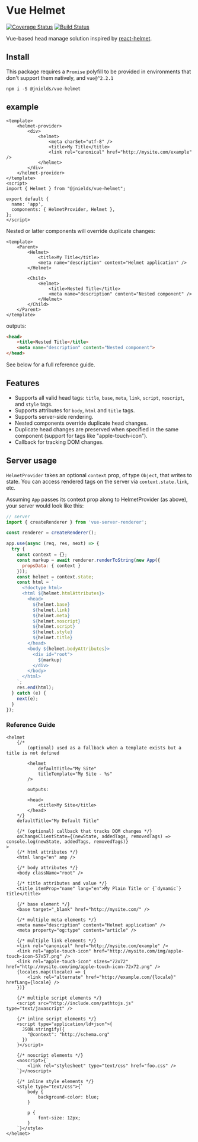 # Vue Helmet

[![Coverage Status](https://coveralls.io/repos/github/jnields/vue-helmet/badge.svg?branch=master)](https://coveralls.io/github/jnields/vue-helmet?branch=master)
[![Build Status](https://travis-ci.org/jnields/vue-helmet.svg?branch=master)](https://travis-ci.org/jnields/vue-helmet)

Vue-based head manage solution inspired by [react-helmet](https://github.com/nfl/react-helmet).

## Install

This package requires a `Promise` polyfill to be provided in environments that don't support them natively, and `vue@^2.2.1`

```
npm i -S @jnields/vue-helmet
```

## example
```vue
<template>
    <helmet-provider>
        <div>
            <helmet>
                <meta charSet="utf-8" />
                <title>My Title</title>
                <link rel="canonical" href="http://mysite.com/example" />
            </helmet>
        </div>
    </helmet-provider>
</template>
<script>
import { Helmet } from "@jnields/vue-helmet";

export default {
  name: 'app',
  components: { HelmetProvider, Helmet },
};
</script>
```

Nested or latter components will override duplicate changes:

```vue
<template>
    <Parent>
        <Helmet>
            <title>My Title</title>
            <meta name="description" content="Helmet application" />
        </Helmet>

        <Child>
            <Helmet>
                <title>Nested Title</title>
                <meta name="description" content="Nested component" />
            </Helmet>
        </Child>
    </Parent>
</template>
```

outputs:

```html
<head>
    <title>Nested Title</title>
    <meta name="description" content="Nested component">
</head>
```

See below for a full reference guide.

## Features
- Supports all valid head tags: `title`, `base`, `meta`, `link`, `script`, `noscript`, and `style` tags.
- Supports attributes for `body`, `html` and `title` tags.
- Supports server-side rendering.
- Nested components override duplicate head changes.
- Duplicate head changes are preserved when specified in the same component (support for tags like "apple-touch-icon").
- Callback for tracking DOM changes.

## Server usage

`HelmetProvider` takes an optional `context` prop, of type `Object`, that writes to state.
You can access rendered tags on the server via `context.state.link`, etc.

Assuming `App` passes its context prop along to HelmetProvider (as above), your server would look like this:

```js
// server
import { createRenderer } from 'vue-server-renderer';

const renderer = createRenderer();

app.use(async (req, res, next) => {
  try {
    const context = {};
    const markup = await renderer.renderToString(new App({
      propsData: { context }
    }));
    const helmet = context.state;
    const html = `
      <!doctype html>
      <html ${helmet.htmlAttributes}>
        <head>
          ${helmet.base}
          ${helmet.link}
          ${helmet.meta}
          ${helmet.noscript}
          ${helmet.script}
          ${helmet.style}
          ${helmet.title}
        </head>
        <body ${helmet.bodyAttributes}>
          <div id="root">
            ${markup}
          </div>
        </body>
      </html>
    `;
    res.end(html);
  } catch (e) {
    next(e);
  }
});
```

### Reference Guide

```vue
<helmet
    {/*
        (optional) used as a fallback when a template exists but a title is not defined

        <helmet
            defaultTitle="My Site"
            titleTemplate="My Site - %s"
        />

        outputs:

        <head>
            <title>My Site</title>
        </head>
    */}
    defaultTitle="My Default Title"

    {/* (optional) callback that tracks DOM changes */}
    onChangeClientState={(newState, addedTags, removedTags) => console.log(newState, addedTags, removedTags)}
>
    {/* html attributes */}
    <html lang="en" amp />

    {/* body attributes */}
    <body className="root" />

    {/* title attributes and value */}
    <title itemProp="name" lang="en">My Plain Title or {`dynamic`} title</title>

    {/* base element */}
    <base target="_blank" href="http://mysite.com/" />

    {/* multiple meta elements */}
    <meta name="description" content="Helmet application" />
    <meta property="og:type" content="article" />

    {/* multiple link elements */}
    <link rel="canonical" href="http://mysite.com/example" />
    <link rel="apple-touch-icon" href="http://mysite.com/img/apple-touch-icon-57x57.png" />
    <link rel="apple-touch-icon" sizes="72x72" href="http://mysite.com/img/apple-touch-icon-72x72.png" />
    {locales.map((locale) => {
        <link rel="alternate" href="http://example.com/{locale}" hrefLang={locale} />
    })}

    {/* multiple script elements */}
    <script src="http://include.com/pathtojs.js" type="text/javascript" />

    {/* inline script elements */}
    <script type="application/ld+json">{
      JSON.stringify({
        "@context": "http://schema.org"
      })
    }</script>

    {/* noscript elements */}
    <noscript>{`
        <link rel="stylesheet" type="text/css" href="foo.css" />
    `}</noscript>

    {/* inline style elements */}
    <style type="text/css">{`
        body {
            background-color: blue;
        }

        p {
            font-size: 12px;
        }
    `}</style>
</helmet>
```
